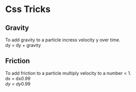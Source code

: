 # Css Tricks
## Gravity
To add gravity to a particle incress velocity y over time.\
dy = dy + gravity

## Friction 
To add friction to a particle multiply velocity to a number < 1.\
dx = dx*0.99\
dy = dy*0.99

